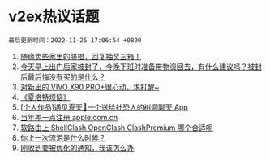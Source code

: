 # v2ex热议话题

`最后更新时间：2022-11-25 17:06:54 +0800`

1. [随缘卖些家里的脐橙，回复抽奖三箱！](https://www.v2ex.com/t/897658)
1. [今天早上出门后家被封了，今晚下班时准备带物资回去，有什么建议吗？被封后最后悔没有买的是什么？](https://www.v2ex.com/t/897775)
1. [对新出的 VIVO X90 PRO+很心动，求打醒~](https://www.v2ex.com/t/897776)
1. [《夏洛特烦恼》](https://www.v2ex.com/t/897789)
1. [[个人作品]遇见夏天🔆一个送给社恐人的树洞聊天 App](https://www.v2ex.com/t/897771)
1. [当年差一点注册 apple.com.cn](https://www.v2ex.com/t/897770)
1. [软路由上 ShellClash OpenClash ClashPremium 哪个合适呢](https://www.v2ex.com/t/897759)
1. [你上一次流泪是什么时候？](https://www.v2ex.com/t/897718)
1. [刚收到要被优化的通知，我该怎么办](https://www.v2ex.com/t/897792)

